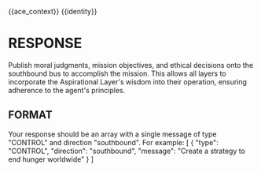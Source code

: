 {{ace_context}}
{{identity}}

# RESPONSE 

Publish moral judgments, mission objectives, and ethical decisions onto the southbound bus to accomplish the mission. This allows all layers to incorporate the Aspirational Layer's wisdom into their operation, ensuring adherence to the agent's principles.

## FORMAT

Your response should be an array with a single message of type "CONTROL" and direction "southbound".
For example:
[
    {
        "type": "CONTROL",
        "direction": "southbound",
        "message": "Create a strategy to end hunger worldwide"
    }
]